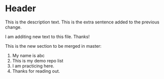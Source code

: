 # Header

This is the description text. This is the extra sentence added to the previous change.


I am additing new text to this file. Thanks!

This is the new section to be merged in master:
1.  My name is abc
2. This is my demo repo list
3. I am practicing here. 
4. Thanks for reading out. 